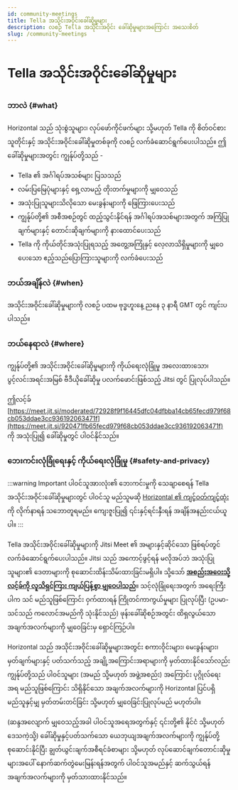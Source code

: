 ```yaml
---
id: community-meetings
title: Tella အသိုင်းအဝိုင်းခေါ်ဆိုမှုများ
description: လစဉ် Tella အသိုင်းအဝိုင်း ခေါ်ဆိုမှုများအကြောင်း အသေးစိတ်
slug: /community-meetings
---
```


# Tella အသိုင်းအဝိုင်းခေါ်ဆိုမှုများ

### ဘာလဲ {#what}

Horizontal သည် သုံးစွဲသူများ၊ လုပ်ဖော်ကိုင်ဖက်များ သို့မဟုတ် Tella ကို စိတ်ဝင်စားသူတိုင်းနှင့် အသိုင်းအဝိုင်းခေါ်ဆိုမှုတစ်ခုကို လစဉ် လက်ခံဆောင်ရွက်ပေးပါသည်။ ဤခေါ်ဆိုမှုများအတွင်း ကျွန်ုပ်တို့သည် -

-   Tella ၏ အင်္ဂါရပ်အသစ်များ ပြသသည်
-   လမ်းပြမြေပုံများနှင့် ရှေ့လာမည့် တိုးတက်မှုများကို မျှဝေသည်
-   အသုံးပြုသူများသိလိုသော မေးခွန်းများကို ဖြေကြားပေးသည်
-   ကျွန်ုပ်တို့၏ အစီအစဉ်တွင် ထည့်သွင်းနိုင်ရန် အင်္ဂါရပ်အသစ်များအတွက် အကြံပြုချက်များနှင့် တောင်းဆိုချက်များကို နားထောင်ပေးသည်
-   Tella ကို ကိုယ်တိုင်အသုံးပြုရသည့် အတွေ့အကြုံနှင့် လေ့လာသိရှိမှုများကို မျှဝေပေးသော ဧည့်သည်ပြောကြားသူများကို လက်ခံပေးသည်

### ဘယ်အချိန်လဲ {#when}

အသိုင်းအဝိုင်းခေါ်ဆိုမှုများကို လစဉ် ပထမ ဗုဒ္ဓဟူးနေ့ ညနေ ၃ နာရီ GMT တွင် ကျင်းပပါသည်။ 



### ဘယ်နေရာလဲ {#where}

ကျွန်ုပ်တို့၏ အသိုင်းအဝိုင်းခေါ်ဆိုမှုများကို ကိုယ်ရေးလုံခြုံမှု အလေးထားသော၊ ပွင့်လင်းအရင်းအမြစ် ဗီဒီယိုခေါ်ဆိုမှု ပလက်ဖောင်းဖြစ်သည့် Jitsi တွင် ပြုလုပ်ပါသည်။ 

ဤလင့်ခ် [https://meet.jit.si/moderated/72928f9f16445dfc04dfbba14cb65fecd979f68cb053ddae3cc936192063471f](https://meet.jit.si/920471fb65fecd979f68cb053ddae3cc936192063471f) ကို အသုံးပြု၍ ခေါ်ဆိုမှုတွင် ပါဝင်နိုင်သည်။

### ဘေးကင်းလုံခြုံရေးနှင့် ကိုယ်ရေးလုံခြုံမှု {#safety-and-privacy}

:::warning Important
ပါဝင်သူအားလုံး၏ ဘေးကင်းမှုကို သေချာစေရန် Tella အသိုင်းအဝိုင်းခေါ်ဆိုမှုများတွင် ပါဝင်သူ မည်သူမဆို [Horizontal ၏ ကျင့်ဝတ်ကျင့်ထုံး](https://horizontal-org.slite.com/app/docs/E33mV5cWaJhd8x/Horizontal-Code-of-Conduct) ကို လိုက်နာရန် သဘောတူရမည်။ ကျေးဇူးပြု၍ ၎င်းနှင့်ရင်းနှီးရန် အချိန်အနည်းငယ်ယူပါ။
:::

Tella အသိုင်းအဝိုင်းခေါ်ဆိုမှုများကို Jitsi Meet ၏ အများနှင့်ဆိုင်သော ဖြစ်ရပ်တွင် လက်ခံဆောင်ရွက်ပေးပါသည်။ Jitsi သည် အကောင့်ဖွင့်ရန် မလိုအပ်ဘဲ အသုံးပြုသူများ၏ ဒေတာများကို စုဆောင်းထိန်းသိမ်းထားခြင်းမရှိပါ။ သို့သော် <u>**အစည်းအဝေးသို့ လင့်ခ်ကို လူသိရှင်ကြား ကျယ်ပြန့်စွာ မျှဝေပါသည်**</u>။ သင့်လုံခြုံရေးအတွက် အရေးကြီးပါက သင် မည်သူဖြစ်ကြောင်း ဝှက်ထားရန် ကြိုတင်ကာကွယ်မှုများ ပြုလုပ်ပြီး (ဥပမာ- သင်သည် ကလောင်အမည်ကို သုံးနိုင်သည်) ဖုန်းခေါ်ဆိုစဉ်အတွင်း ထိရှလွယ်သောအချက်အလက်များကို မျှဝေခြင်းမှ ရှောင်ကြဉ်ပါ။

Horizontal သည် အသိုင်းအဝိုင်းခေါ်ဆိုမှုများအတွင်း စကားဝိုင်းများ၊ မေးခွန်းများ၊ မှတ်ချက်များနှင့် ပတ်သက်သည့် အချို့အကြောင်းအရာများကို မှတ်ထားနိုင်သော်လည်း ကျွန်ုပ်တို့သည် ပါဝင်သူများ (အမည် သို့မဟုတ် အဖွဲ့အစည်း) အကြောင်း ပုဂ္ဂိုလ်ရေးအရ မည်သူဖြစ်ကြောင်း သိရှိနိုင်သော အချက်အလက်များကို Horizontal ပြင်ပရှိ မည်သူနှင့်မျှ မှတ်တမ်းတင်ခြင်း သို့မဟုတ် မျှဝေခြင်းပြုလုပ်မည် မဟုတ်ပါ။

(ဆန္ဒအလျောက် မျှဝေသည့်အခါ ပါဝင်သူအရေအတွက်နှင့် ၎င်းတို့၏ နိုင်ငံ သို့မဟုတ် ဒေသကဲ့သို့) ခေါ်ဆိုမှုနှင့်ပတ်သက်သော ယေဘုယျအချက်အလက်များကို ကျွန်ုပ်တို့ စုဆောင်းနိုင်ပြီး ချွတ်ယွင်းချက်အစီရင်ခံစာများ သို့မဟုတ် လုပ်ဆောင်ချက်တောင်းဆိုမှုများအပေါ် နောက်ဆက်တွဲမေးမြန်းရန်အတွက် ပါဝင်သူအမည်နှင့် ဆက်သွယ်ရန် အချက်အလက်များကို မှတ်သားထားနိုင်သည်။ 